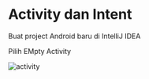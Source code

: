 # Activity dan Intent

Buat project Android baru di IntelliJ IDEA

Pilih EMpty Activity

![activity]()